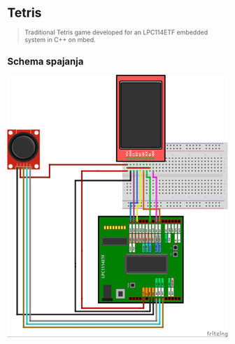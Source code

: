 # Tetris

> Traditional Tetris game developed for an LPC114ETF embedded system in C++ on mbed.

## Schema spajanja

<img width="600px" height="600px" src="tetris/Dokumentacija/Tetris_bb.jpg"> 


